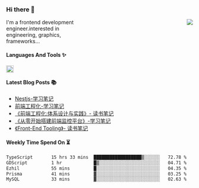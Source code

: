 <!--
**zhaohuanyuu/zhaohuanyuu** is a ✨ _special_ ✨ repository because its `README.md` (this file) appears on your GitHub profile.
-->

### Hi there 👋

<picture>
  <source media="(prefers-color-scheme: dark)" srcset="https://github-readme-stats.vercel.app/api?username=zhaohuanyuu&count_private=true&show_icons=true&theme=city_lights&hide_title=true">
  <img align="right" src="https://github-readme-stats.vercel.app/api?username=zhaohuanyuu&count_private=true&show_icons=true&hide_title=true">
</picture>

<p align="left" style="width:40%">I'm a frontend development engineer.interested in engineering, graphics, frameworks...</p>

#### Languages And Tools ✨

<img align="left" height="20" src="https://skillicons.dev/icons?i=js,ts,nodejs,rust,react,vue,svelte,gatsby,graphql,nestjs" />

</br>

#### Latest Blog Posts 📚
<!-- BLOG-POST-LIST:START -->
- [Nestjs-学习笔记](https://auu.zone/post/single-spa-note)
- [前端工程化-学习笔记](https://auu.zone/post/fe-engineering)
- [《前端工程化:体系设计与实践》- 读书笔记](https://auu.zone/post/fe-system)
- [《从零开始搭建前端监控平台》-学习笔记](https://auu.zone/post/fe-monitor)
- [《Front-End Tooling》- 读书笔记](https://auu.zone/post/fe-tooling)
<!-- BLOG-POST-LIST:END -->

#### Weekly Time Spend On ⏳
<!--START_SECTION:waka-->

```txt
TypeScript       15 hrs 33 mins  ██████████████████▒░░░░░░   72.78 %
GDScript         1 hr            █▒░░░░░░░░░░░░░░░░░░░░░░░   04.71 %
Ezhil            55 mins         █░░░░░░░░░░░░░░░░░░░░░░░░   04.35 %
Prisma           41 mins         ▓░░░░░░░░░░░░░░░░░░░░░░░░   03.25 %
MySQL            33 mins         ▓░░░░░░░░░░░░░░░░░░░░░░░░   02.63 %
```

<!--END_SECTION:waka-->
